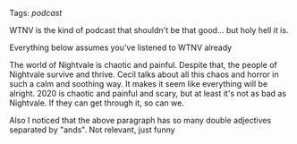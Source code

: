 Tags: *podcast*

WTNV is the kind of podcast that shouldn't be that good... but holy hell it is.

Everything below assumes you've listened to WTNV already

The world of Nightvale is chaotic and painful. Despite that, the people of Nightvale survive and thrive. Cecil talks about all this chaos and horror in such a calm and soothing way. It makes it seem like everything will be alright. 2020 is chaotic and painful and scary, but at least it's not as bad as Nightvale. If they can get through it, so can we.

Also I noticed that the above paragraph has so many double adjectives separated by "ands". Not relevant, just funny
